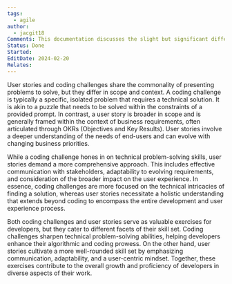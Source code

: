 ```yaml
---
tags:
  - agile
author:
  - jacgit18
Comments: This documentation discusses the slight but significant difference between coding challenges and user stories.
Status: Done
Started: 
EditDate: 2024-02-20
Relates:
---
```

User stories and coding challenges share the commonality of presenting problems to solve, but they differ in scope and context. A coding challenge is typically a specific, isolated problem that requires a technical solution. It is akin to a puzzle that needs to be solved within the constraints of a provided prompt. In contrast, a user story is broader in scope and is generally framed within the context of business requirements, often articulated through OKRs (Objectives and Key Results). User stories involve a deeper understanding of the needs of end-users and can evolve with changing business priorities.

While a coding challenge hones in on technical problem-solving skills, user stories demand a more comprehensive approach. This includes effective communication with stakeholders, adaptability to evolving requirements, and consideration of the broader impact on the user experience. In essence, coding challenges are more focused on the technical intricacies of finding a solution, whereas user stories necessitate a holistic understanding that extends beyond coding to encompass the entire development and user experience process.

Both coding challenges and user stories serve as valuable exercises for developers, but they cater to different facets of their skill set. Coding challenges sharpen technical problem-solving abilities, helping developers enhance their algorithmic and coding prowess. On the other hand, user stories cultivate a more well-rounded skill set by emphasizing communication, adaptability, and a user-centric mindset. Together, these exercises contribute to the overall growth and proficiency of developers in diverse aspects of their work.